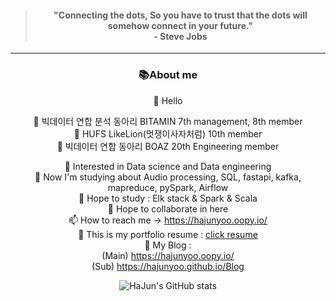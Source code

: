 <div align=center>
  
><h4>"Connecting the dots, So you have to trust that the dots will somehow connect in your future." 
><br>- Steve Jobs</h4>
----
<h3>📚About me</h3>

👋 Hello<br>

👀 빅데이터 연합 분석 동아리 BITAMIN 7th management, 8th member <br>
👀 HUFS LikeLion(멋쟁이사자처럼) 10th member<br>
👀 빅데이터 연합 동아리 BOAZ 20th Engineering member<br>

👀 Interested in Data science and Data engineering <br>
🌱 Now I'm studying about Audio processing, SQL, fastapi, kafka, mapreduce, pySpark, Airflow <br> 
🌱 Hope to study : Elk stack & Spark & Scala <br>
💞️ Hope to collaborate in here <br>
📫 How to reach me -> https://hajunyoo.oopy.io/<br>
👀 This is my portfolio resume : [click resume](https://career.programmers.co.kr/pr/hajuny129_4953) <br>
👀 My Blog : <br>
(Main) https://hajunyoo.oopy.io/ <br>
(Sub) https://hajunyoo.github.io/Blog
<br>
<!---
HaJunYoo/HaJunYoo is a ✨ special ✨ repository because its `README.md` (this file) appears on your GitHub profile.
You can click the Preview link to take a look at your changes.
--->

![HaJun's GitHub stats](https://github-readme-stats.vercel.app/api?username=HaJunYoo&show_icons=true&theme=radical)

</div>

